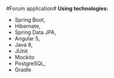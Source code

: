 #Forum application# 
**Using technologies:** 
- Spring Boot, 
- Hibernate, 
- Spring Data JPA,
- Angular 5, 
- Java 8,
- JUnit
- Mockito 
- PostgreSQL, 
- Gradle
